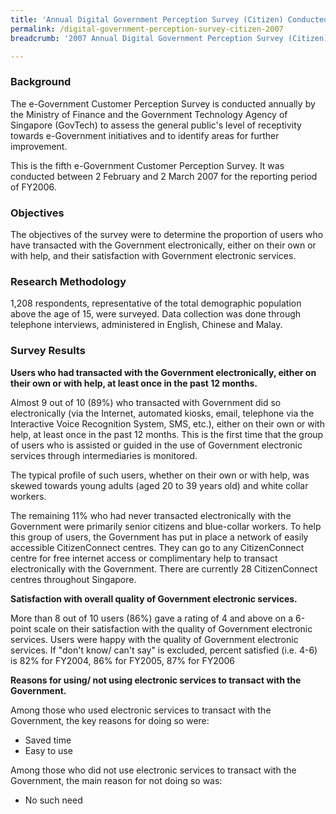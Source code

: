```yaml
---
title: 'Annual Digital Government Perception Survey (Citizen) Conducted in 2007'
permalink: /digital-government-perception-survey-citizen-2007
breadcrumb: '2007 Annual Digital Government Perception Survey (Citizen)'

---
```



### **Background**

The e-Government Customer Perception Survey is conducted annually by the Ministry of Finance and the Government Technology Agency of Singapore (GovTech) to assess the general public's level of receptivity towards e-Government initiatives and to identify areas for further improvement.

This is the fifth e-Government Customer Perception Survey. It was conducted between 2 February and 2 March 2007 for the reporting period of FY2006.

### **Objectives**

The objectives of the survey were to determine the proportion of users who have transacted with the Government electronically, either on their own or with help, and their satisfaction with Government electronic services.

### **Research Methodology**

1,208 respondents, representative of the total demographic population above the age of 15, were surveyed. Data collection was done through telephone interviews, administered in English, Chinese and Malay.

### **Survey Results**

**Users who had transacted with the Government electronically, either on their own or with help, at least once in the past 12 months.**

Almost 9 out of 10 (89%) who transacted with Government did so electronically (via the Internet, automated kiosks, email, telephone via the Interactive Voice Recognition System, SMS, etc.), either on their own or with help, at least once in the past 12 months. This is the first time that the group of users who is assisted or guided in the use of Government electronic services through intermediaries is monitored.

The typical profile of such users, whether on their own or with help, was skewed towards young adults (aged 20 to 39 years old) and white collar workers.

The remaining 11% who had never transacted electronically with the Government were primarily senior citizens and blue-collar workers. To help this group of users, the Government has put in place a network of easily accessible CitizenConnect centres. They can go to any CitizenConnect centre for free internet access or complimentary help to transact electronically with the Government. There are currently 28 CitizenConnect centres throughout Singapore.

**Satisfaction with overall quality of Government electronic services.**

More than 8 out of 10 users (86%) gave a rating of 4 and above on a 6-point scale on their satisfaction with the quality of Government electronic services. Users were happy with the quality of Government electronic services.
If "don't know/ can't say" is excluded,  percent satisfied (i.e. 4-6) is 82% for FY2004, 86% for FY2005, 87% for FY2006


**Reasons for using/ not using electronic services to transact with the Government.**

Among those who used electronic services to transact with the Government, the key reasons for doing so were:

* Saved time
* Easy to use

Among those who did not use electronic services to transact with the Government, the main reason for not doing so was:

* No such need
